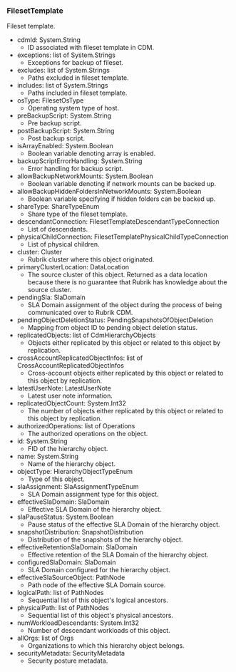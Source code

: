 ### FilesetTemplate
Fileset template.

- cdmId: System.String
  - ID associated with fileset template in CDM.
- exceptions: list of System.Strings
  - Exceptions for backup of fileset.
- excludes: list of System.Strings
  - Paths excluded in fileset template.
- includes: list of System.Strings
  - Paths included in fileset template.
- osType: FilesetOsType
  - Operating system type of host.
- preBackupScript: System.String
  - Pre backup script.
- postBackupScript: System.String
  - Post backup script.
- isArrayEnabled: System.Boolean
  - Boolean variable denoting array is enabled.
- backupScriptErrorHandling: System.String
  - Error handling for backup script.
- allowBackupNetworkMounts: System.Boolean
  - Boolean variable denoting if network mounts can be backed up.
- allowBackupHiddenFoldersInNetworkMounts: System.Boolean
  - Boolean variable specifying if hidden folders can be backed up.
- shareType: ShareTypeEnum
  - Share type of the fileset template.
- descendantConnection: FilesetTemplateDescendantTypeConnection
  - List of descendants.
- physicalChildConnection: FilesetTemplatePhysicalChildTypeConnection
  - List of physical children.
- cluster: Cluster
  - Rubrik cluster where this object originated.
- primaryClusterLocation: DataLocation
  - The source cluster of this object. Returned as a data location because there is no guarantee that Rubrik has knowledge about the source cluster.
- pendingSla: SlaDomain
  - SLA Domain assignment of the object during the process of being communicated over to Rubrik CDM.
- pendingObjectDeletionStatus: PendingSnapshotsOfObjectDeletion
  - Mapping from object ID to pending object deletion status.
- replicatedObjects: list of CdmHierarchyObjects
  - Objects either replicated by this object or related to this object by replication.
- crossAccountReplicatedObjectInfos: list of CrossAccountReplicatedObjectInfos
  - Cross-account objects either replicated by this object or related to this object by replication.
- latestUserNote: LatestUserNote
  - Latest user note information.
- replicatedObjectCount: System.Int32
  - The number of objects either replicated by this object or related to this object by replication.
- authorizedOperations: list of Operations
  - The authorized operations on the object.
- id: System.String
  - FID of the hierarchy object.
- name: System.String
  - Name of the hierarchy object.
- objectType: HierarchyObjectTypeEnum
  - Type of this object.
- slaAssignment: SlaAssignmentTypeEnum
  - SLA Domain assignment type for this object.
- effectiveSlaDomain: SlaDomain
  - Effective SLA Domain of the hierarchy object.
- slaPauseStatus: System.Boolean
  - Pause status of the effective SLA Domain of the hierarchy object.
- snapshotDistribution: SnapshotDistribution
  - Distribution of the snapshots of the hierarchy object.
- effectiveRetentionSlaDomain: SlaDomain
  - Effective retention of the SLA Domain of the hierarchy object.
- configuredSlaDomain: SlaDomain
  - SLA Domain configured for the hierarchy object.
- effectiveSlaSourceObject: PathNode
  - Path node of the effective SLA Domain source.
- logicalPath: list of PathNodes
  - Sequential list of this object's logical ancestors.
- physicalPath: list of PathNodes
  - Sequential list of this object's physical ancestors.
- numWorkloadDescendants: System.Int32
  - Number of descendant workloads of this object.
- allOrgs: list of Orgs
  - Organizations to which this hierarchy object belongs.
- securityMetadata: SecurityMetadata
  - Security posture metadata.
